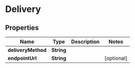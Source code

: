 # Delivery

## Properties
Name | Type | Description | Notes
------------ | ------------- | ------------- | -------------
**deliveryMethod** | **String** |  | 
**endpointUrl** | **String** |  |  [optional]
